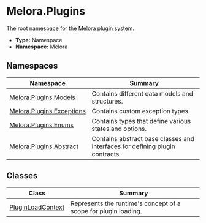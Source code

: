 ﻿---
dir:
  text: Melora.Plugins
  link: true
---



# Melora\.Plugins
The root namespace for the Melora plugin system\.
- **Type:** Namespace
- **Namespace:** Melora


## Namespaces
| Namespace | Summary |
| --------- | ------- |
| [Melora.Plugins.Models](/Melora/plugin-api-reference/Melora.Plugins/Models/) | Contains different data models and structures. |
| [Melora.Plugins.Exceptions](/Melora/plugin-api-reference/Melora.Plugins/Exceptions/) | Contains custom exception types. |
| [Melora.Plugins.Enums](/Melora/plugin-api-reference/Melora.Plugins/Enums/) | Contains types that define various states and options. |
| [Melora.Plugins.Abstract](/Melora/plugin-api-reference/Melora.Plugins/Abstract/) | Contains abstract base classes and interfaces for defining plugin contracts. |

## Classes
| Class | Summary |
| ----- | ------- |
| [PluginLoadContext](/Melora/plugin-api-reference/Melora.Plugins/PluginLoadContext.html) | Represents the runtime's concept of a scope for plugin loading. |

